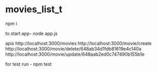 # movies_list_t

npm i

to start app-  node app.js

apis
http://localhost:3000/movies
http://localhost:3000/movie/create
http://localhost:3000/movie/delete/648ab34d1fdb81619e4c140a
http://localhost:3000/movie/update/648aab2ed0c747490b155b1e

for test run - npm test